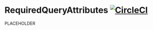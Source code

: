 # RequiredQueryAttributes [![CircleCI](https://circleci.com/gh/wealthsimple/required_query_attributes.svg?style=svg)](https://circleci.com/gh/wealthsimple/required_query_attributes)

PLACEHOLDER
